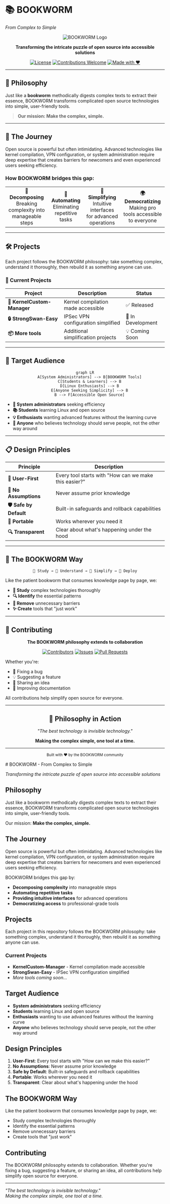 # 📚 BOOKWORM
*From Complex to Simple*

<div align="center">

![BOOKWORM Logo](https://img.shields.io/badge/BOOKWORM-Open%20Source%20Simplified-blue?style=for-the-badge&logo=github)

**Transforming the intricate puzzle of open source into accessible solutions**

[![License](https://img.shields.io/badge/license-MIT-green.svg)](LICENSE)
[![Contributions Welcome](https://img.shields.io/badge/contributions-welcome-brightgreen.svg)](CONTRIBUTING.md)
[![Made with ❤️](https://img.shields.io/badge/made%20with-❤️-red.svg)](https://github.com/yourusername/bookworm)

</div>

---

## 🎯 Philosophy

Just like a **bookworm** methodically digests complex texts to extract their essence, BOOKWORM transforms complicated open source technologies into simple, user-friendly tools.

> **Our mission: Make the complex, simple.**

---

## 🌟 The Journey

Open source is powerful but often intimidating. Advanced technologies like kernel compilation, VPN configuration, or system administration require deep expertise that creates barriers for newcomers and even experienced users seeking efficiency.

### How BOOKWORM bridges this gap:

<table>
<tr>
<td align="center"><strong>🧩 Decomposing</strong><br/>Breaking complexity into manageable steps</td>
<td align="center"><strong>🤖 Automating</strong><br/>Eliminating repetitive tasks</td>
<td align="center"><strong>🎨 Simplifying</strong><br/>Intuitive interfaces for advanced operations</td>
<td align="center"><strong>🌍 Democratizing</strong><br/>Making pro tools accessible to everyone</td>
</tr>
</table>

---

## 🛠️ Projects

Each project follows the BOOKWORM philosophy: take something complex, understand it thoroughly, then rebuild it as something anyone can use.

### 🚀 Current Projects

<div align="center">

| Project | Description | Status |
|---------|-------------|---------|
| **🐧 KernelCustom-Manager** | Kernel compilation made accessible | ✅ Released |
| **🔒 StrongSwan-Easy** | IPSec VPN configuration simplified | 🚧 In Development |
| **📦 More tools** | Additional simplification projects | 💡 Coming Soon |

</div>

---

## 👥 Target Audience

<div align="center">

```mermaid
graph LR
    A[System Administrators] --> B[BOOKWORM Tools]
    C[Students & Learners] --> B
    D[Linux Enthusiasts] --> B
    E[Anyone Seeking Simplicity] --> B
    B --> F[Accessible Open Source]
```

</div>

- **🔧 System administrators** seeking efficiency
- **📚 Students** learning Linux and open source  
- **💡 Enthusiasts** wanting advanced features without the learning curve
- **🌟 Anyone** who believes technology should serve people, not the other way around

---

## 📋 Design Principles

<div align="center">

| Principle | Description |
|-----------|-------------|
| **👤 User-First** | Every tool starts with "How can we make this easier?" |
| **🚫 No Assumptions** | Never assume prior knowledge |
| **🛡️ Safe by Default** | Built-in safeguards and rollback capabilities |
| **📱 Portable** | Works wherever you need it |
| **🔍 Transparent** | Clear about what's happening under the hood |

</div>

---

## 🐛 The BOOKWORM Way

<div align="center">

```
📖 Study → 🧠 Understand → 🔨 Simplify → 🚀 Deploy
```

</div>

Like the patient bookworm that consumes knowledge page by page, we:
- **📖 Study** complex technologies thoroughly
- **🔍 Identify** the essential patterns  
- **🚧 Remove** unnecessary barriers
- **✨ Create** tools that "just work"

---

## 🤝 Contributing

<div align="center">

**The BOOKWORM philosophy extends to collaboration**

[![Contributors](https://img.shields.io/github/contributors/yourusername/bookworm.svg)](https://github.com/yourusername/bookworm/graphs/contributors)
[![Issues](https://img.shields.io/github/issues/yourusername/bookworm.svg)](https://github.com/yourusername/bookworm/issues)
[![Pull Requests](https://img.shields.io/github/issues-pr/yourusername/bookworm.svg)](https://github.com/yourusername/bookworm/pulls)

</div>

Whether you're:
- 🐛 Fixing a bug
- 💡 Suggesting a feature  
- 🌟 Sharing an idea
- 📝 Improving documentation

All contributions help simplify open source for everyone.

---

<div align="center">

## 💫 Philosophy in Action

*"The best technology is invisible technology."*

**Making the complex simple, one tool at a time.**

---

<sub>Built with ❤️ by the BOOKWORM community</sub>

</div># BOOKWORM - From Complex to Simple

*Transforming the intricate puzzle of open source into accessible solutions*

## Philosophy

Just like a bookworm methodically digests complex texts to extract their essence, BOOKWORM transforms complicated open source technologies into simple, user-friendly tools.

Our mission: **Make the complex, simple.**

## The Journey

Open source is powerful but often intimidating. Advanced technologies like kernel compilation, VPN configuration, or system administration require deep expertise that creates barriers for newcomers and even experienced users seeking efficiency.

BOOKWORM bridges this gap by:
- **Decomposing complexity** into manageable steps
- **Automating repetitive tasks** 
- **Providing intuitive interfaces** for advanced operations
- **Democratizing access** to professional-grade tools

## Projects

Each project in this repository follows the BOOKWORM philosophy: take something complex, understand it thoroughly, then rebuild it as something anyone can use.

### Current Projects

- **KernelCustom-Manager** - Kernel compilation made accessible
- **StrongSwan-Easy** - IPSec VPN configuration simplified
- *More tools coming soon...*

## Target Audience

- **System administrators** seeking efficiency
- **Students** learning Linux and open source
- **Enthusiasts** wanting to use advanced features without the learning curve
- **Anyone** who believes technology should serve people, not the other way around

## Design Principles

1. **User-First**: Every tool starts with "How can we make this easier?"
2. **No Assumptions**: Never assume prior knowledge
3. **Safe by Default**: Built-in safeguards and rollback capabilities
4. **Portable**: Works wherever you need it
5. **Transparent**: Clear about what's happening under the hood

## The BOOKWORM Way

Like the patient bookworm that consumes knowledge page by page, we:
- Study complex technologies thoroughly
- Identify the essential patterns
- Remove unnecessary barriers
- Create tools that "just work"

## Contributing

The BOOKWORM philosophy extends to collaboration. Whether you're fixing a bug, suggesting a feature, or sharing an idea, all contributions help simplify open source for everyone.

---

*"The best technology is invisible technology."*  
*Making the complex simple, one tool at a time.*

